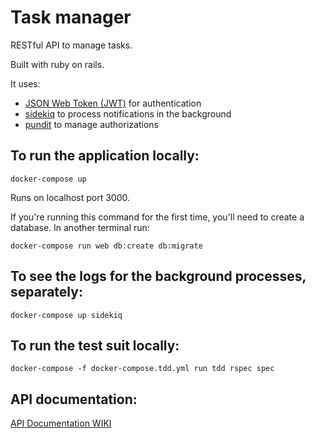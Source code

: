 # Task manager

RESTful API to manage tasks.

Built with ruby on rails. 

It uses:
- [JSON Web Token (JWT)](https://jwt.io/) for authentication
- [sidekiq](https://github.com/mperham/sidekiq) to process notifications in the background
- [pundit](https://github.com/varvet/pundit) to manage authorizations

## To run the application locally:

`docker-compose up`

Runs on localhost port 3000.

If you're running this command for the first time, you'll need to create a database. In another terminal run: 

`docker-compose run web db:create db:migrate`

## To see the logs for the background processes, separately:

`docker-compose up sidekiq`

## To run the test suit locally:

`docker-compose -f docker-compose.tdd.yml run tdd rspec spec`

## API documentation:

[API Documentation WIKI](https://github.com/anansilva/task-manager-rails/wiki/API-Documentation)

